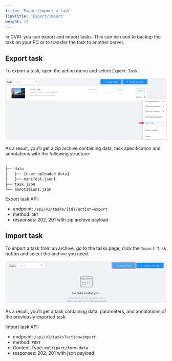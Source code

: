 ```yaml
---
title: 'Export/import a task'
linkTitle: 'Export/import'
weight: 17
---
```


In CVAT you can export and import tasks.
This can be used to backup the task on your PC or to transfer the task to another server.

## Export task

To export a task, open the action menu and select `Export Task`.

![](/images/image219_mapillary_vistas.jpg)

As a result, you'll get a zip archive containing data, task specification and annotations with the following structure:

```
.
├── data
│   ├── {user uploaded data}
│   ├── manifest.jsonl
├── task.json
└── annotations.json
```

Export task API:

- endpoint: `/api/v1/tasks/{id}?action=export​`
- method: `GET`
- responses: 202, 201 with zip archive payload

## Import task

To import a task from an archive, go to the tasks page, click the `Import Task` button and select the archive you need.

![](/images/image220.jpg)

As a result, you'll get a task containing data, parameters, and annotations of the previously exported task.

Import task API:

- endpoint: `/api/v1/tasks?action=import​`
- method: `POST`
- Content-Type: `multipart/form-data​`
- responses: 202, 201 with json payload
